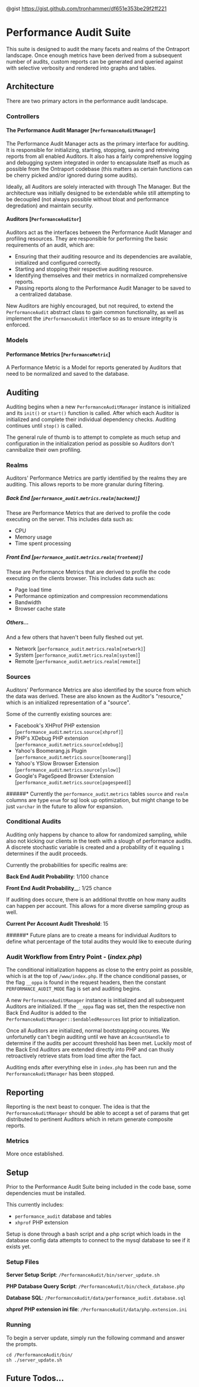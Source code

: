 @gist https://gist.github.com/tronhammer/df651e353be29f2ff221

# Performance Audit Suite
This suite is designed to audit the many facets and realms of the Ontraport landscape. Once enough metrics have 
been derived from a subsequent number of audits, custom reports can be generated and queried against with selective
verbosity and rendered into graphs and tables.

## Architecture
There are two primary actors in the performance audit landscape.

### Controllers

#### The Performance Audit Manager [`PerformanceAuditManager`]
The Performance Audit Manager acts as the primary interface for auditing. It is responsible for initializing, 
starting, stopping, saving and retreiving reports from all enabled Auditors. It also has a fairly comprehensive 
logging and debugging system integrated in order to encapsulate itself as much as possible from the Ontraport 
codebase (this matters as certain functions can be cherry picked and/or ignored during some audits).

Ideally, all Auditors are solely interacted with through The Manager. But the architecture was initially designed 
to be extendable while still attempting to be decoupled (not always possible without bloat and performance degredation)
and maintain security.

#### Auditors [`PerformanceAuditor`]
Auditors act as the interfaces between the Performance Audit Manager and profiling resources. They are responsible 
for performing the basic requirements of an audit, which are:

 * Ensuring that their auditing resource and its dependencies are available, initialized and configured correctly.
 * Starting and stopping their respective auditing resource.
 * Identifying themselves and their metrics in normalized comprehensive reports.
 * Passing reports along to the Performance Audit Manager to be saved to a centralized database.

New Auditors are highly encouraged, but not required, to extend the `PerformanceAudit` abstract class to gain common 
functionality, as well as implement the `iPerformanceAudit` interface so as to ensure integrity is enforced.

### Models

#### Performance Metrics [`PerformanceMetric`]
A Performance Metric is a Model for reports generated by Auditors that need to be normalized and saved to the database.

## Auditing
Auditing begins when a new `PerformanceAuditManager` instance is initialized and its `init()` or `start()` function is 
called. After which each Auditor is initialized and complete their individual dependency checks. Auditing continues until
`stop()` is called. 

The general rule of thumb is to attempt to complete as much setup and configuration in the initialization period as 
possible so Auditors don't cannibalize their own profiling.

### Realms
Auditors' Performance Metrics are partly identified by the realms they are auditing. This allows reports to be more granular 
during filtering. 

##### Back End [`performance_audit`.`metrics`.`realm[backend]`]
These are Performance Metrics that are derived to profile the code executing on the server. 
This includes data such as:

 * CPU
 * Memory usage
 * Time spent processing

##### Front End [`performance_audit`.`metrics`.`realm[frontend]`]
These are Performance Metrics that are derived to profile the code executing on the clients browser.
This includes data such as:

 * Page load time
 * Performance optimization and compression recommendations
 * Bandwidth
 * Browser cache state

##### Others...
And a few others that haven't been fully fleshed out yet.

 * Network [`performance_audit`.`metrics`.`realm[network]`]
 * System [`performance_audit`.`metrics`.`realm[system]`]
 * Remote [`performance_audit`.`metrics`.`realm[remote]`]

### Sources
Auditors' Performance Metrics are also identified by the source from which the data was derived. These are also known
as the Auditor's "resource," which is an initialized representation of a "source".

Some of the currently existing sources are:

 * Facebook's XHProf PHP extension [`performance_audit`.`metrics`.`source[xhprof]`]
 * PHP's XDebug PHP extension [`performance_audit`.`metrics`.`source[xdebug]`]
 * Yahoo's Boomerang.js Plugin [`performance_audit`.`metrics`.`source[boomerang]`]
 * Yahoo's YSlow Browser Extension [`performance_audit`.`metrics`.`source[yslow]`]
 * Google's PageSpeed Browser Extension [`performance_audit`.`metrics`.`source[pagespeed]`]
 
######* Currently the `performance_audit`.`metrics` tables `source` and `realm` columns are type `enum` for sql look up optimization, but might change to be just `varchar` in the future to allow for expansion.

### Conditional Audits
Auditing only happens by chance to allow for randomized sampling, while also not kicking our clients in the teeth with a slough 
of performance audits. A discrete stochastic variable is created and a probability of it equaling `1` determines if the audit 
proceeds.

Currently the probabilities for specific realms are:

__Back End Audit Probability__: 1/100 chance

__Front End Audit Probability____: 1/25 chance

If auditing does occure, there is an additional throttle on how many audits can happen per account. This allows for a more diverse 
sampling group as well.

__Current Per Account Audit Threshold__: 15

######* Future plans are to create a means for individual Auditors to define what percentage of the total audits they would like to execute during

### Audit Workflow from Entry Point - (_index.php_)
The conditional initialization happens as close to the entry point as possible, which is at the top of `/www/index.php`. If the 
chance conditional passes, or the flag `__oppa` is found in the request headers, then the constant `PERFORMANCE_AUDIT_MODE` flag is 
set and auditing begins.

A new `PerformanceAuditManager` instance is initialized and all subsequent Auditors are initialized. If the `__oppa` flag was set, 
then the respective non Back End Auditor is added to the `PerformanceAuditManager::$endabledResources` list prior to initialization.

Once all Auditors are initialized, normal bootstrapping occures. We unfortunetly can't begin auditing until we have an `AccountHandle` 
to determine if the audits per account threshold has been met. Luckily most of the Back End Auditors are extended directly into PHP 
and can thusly retroactively retrieve stats from load time after the fact.

Auditing ends after everything else in `index.php` has been run and the `PerformanceAuditManager` has been stopped.

## Reporting
Reporting is the next beast to conquer. The idea is that the `PerformanceAuditManager` should be able to accept a set of params that 
get distributed to pertinent Auditors which in return generate composite reports.

### Metrics
More once established.

## Setup
Prior to the Performance Audit Suite being included in the code base, some dependencies must be installed. 

This currently includes:

 * `performance_audit` database and tables
 * `xhprof` PHP extension
 
Setup is done through a bash script and a php script which loads in the database config data attempts to connect to the mysql database 
to see if it exists yet.

### Setup Files

__Server Setup Script__: `/PerformanceAudit/bin/server_update.sh`

__PHP Database Query Script__: `/PerformanceAudit/bin/check_database.php`

__Database SQL__: `/PerformanceAudit/data/performance_audit.database.sql`

__xhprof PHP extension ini file__: `/PerformanceAudit/data/php.extension.ini`


### Running
To begin a server update, simply run the following command and answer the prompts.

```
cd /PerformanceAudit/bin/
sh ./server_update.sh
```

## Future Todos...
